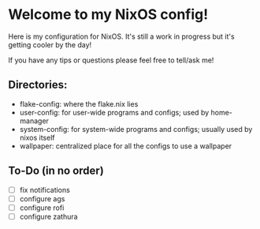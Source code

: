 # Welcome to my NixOS config!

Here is my configuration for NixOS. It's still a work in progress but it's getting cooler by the day!

If you have any tips or questions please feel free to tell/ask me!

## Directories:
- flake-config: where the flake.nix lies
- user-config: for user-wide programs and configs; used by home-manager
- system-config: for system-wide programs and configs; usually used by nixos itself
- wallpaper: centralized place for all the configs to use a wallpaper
    
## To-Do (in no order)
- [ ] fix notifications
- [ ] configure ags
- [ ] configure rofi
- [ ] configure zathura
